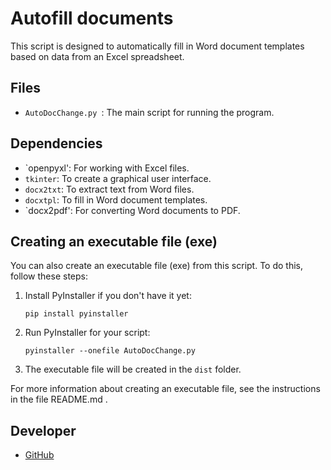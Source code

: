 # Autofill documents

This script is designed to automatically fill in Word document templates based on data from an Excel spreadsheet.

## Files

- `AutoDocChange.py `: The main script for running the program.

## Dependencies

- `openpyxl': For working with Excel files.
- `tkinter`: To create a graphical user interface.
- `docx2txt`: To extract text from Word files.
- `docxtpl`: To fill in Word document templates.
- `docx2pdf': For converting Word documents to PDF.

## Creating an executable file (exe)

You can also create an executable file (exe) from this script. To do this, follow these steps:

1. Install PyInstaller if you don't have it yet:
    ```
    pip install pyinstaller
    ```

2. Run PyInstaller for your script:
    ```
    pyinstaller --onefile AutoDocChange.py
    ```

3. The executable file will be created in the `dist` folder.

For more information about creating an executable file, see the instructions in the file README.md .

## Developer

- [GitHub](https://github.com/vok32)